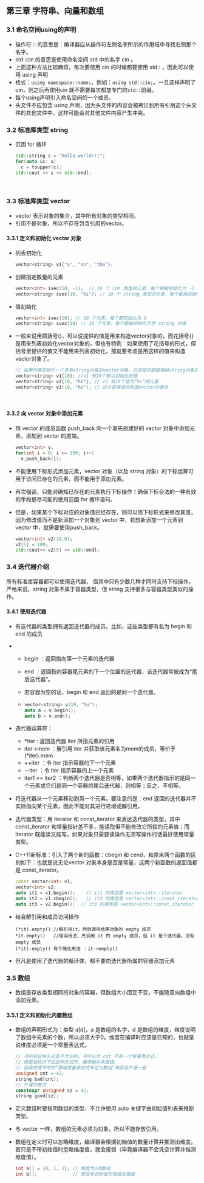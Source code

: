 ## 第三章 字符串、向量和数组

### 3.1 命名空间using的声明

- 操作符 :: 的意思是：编译器应从操作符左侧名字所示的作用域中寻找右侧那个名字。
- std::cin 的意思是使用命名空间 std 中的名字 cin 。
- 上面这种方法比较麻烦，每次要使用 cin 的时候都要使用 std:: ，因此可以使用 using 声明
- 格式：`using namespace::name;`，例如：`using std::cin;`。一旦这样声明了 cin，则之后再使用cin 就不需要每次都加专门的`std::`前缀。
- 每个using声明引入命名空间的一个成员。
- 头文件不应包含 using 声明，因为头文件的内容会被拷贝到所有引用这个头文件的其他文件中，这样可能会对其他文件内容产生冲突。

### 3.2 标准库类型 string

- 范围 for 循环

  ```c++
  std::string s = "hello world!!!";
  for(auto &c: s)
    c = toupper(c);
  std::cout << s << std::endl;
  ```

  ​

### 3.3 标准库类型 vector

- vector 表示对象的集合，其中所有对象的类型相同。
- 引用不是对象，所以不存在包含引用的vector。

#### 3.3.1 定义和初始化 vector 对象

- 列表初始化 

  ``` c++
  vector<string> v1{"a", "an", "the"};
  ```

- 创建指定数量的元素

  ```c++
  vector<int> ivec(10, -1);  // 10 个 int 类型的元素，每个都被初始化为 -1
  vector<string> svec(10, "hi"); // 10 个 string 类型的元素，每个都被初始化为 "hi"
  ```

- 值初始化

  ```c++
  vector<int> ivec(10); // 10 个元素，每个都初始化为 0
  vector<string> svec(10) // 10 个元素，每个都被初始化为空 string 对象
  ```


- 一般来说用圆括号()，可以说提供的值是用来构造vector对象的，而花括号{}是用来列表初始化vector对象的，但也有特例：如果使用了花括号的形式，但括号里提供的值又不能用来列表初始化，那就要考虑是用这样的值来构造vector对象了。

  ```c++
  // 如果列表初始化一个含有string对象的vector对象，应该提供能赋值给string对象的初值。
  vector<string> v1{10}; //v1 有10个默认初始化的值
  vector<string> v2{10, "hi"}; // v2 有10个值为”hi“的元素
  vector<string> v3(10, "hi"); // 这才是常规的构造vector的表达
  ```

  ​

#### 3.3.2 向 vector 对象中添加元素

- 用 vector 的成员函数 push_back 向一个事先创建好的 vector 对象中添加元素，添加到 vector 的尾端。

  ```c++
  vector<int> v;
  for(int i = 0; i <= 100; i++)
  	v.push_back(i);
  ```

- 不能使用下标形式添加元素，vector 对象（以及 string 对象）的下标运算可用于访问已存在的元素，而不能用于添加元素。

- 再次强调，只能对确知已存在的元素执行下标操作！确保下标合法的一种有效的手段是尽可能的使用范围 for 循环语句。

- 但是，如果某个下标对应的对象值已经存在，则可以用下标形式来修改其值，因为修改值而不是新添加一个对象到 vector 中，若想新添加一个元素到 vector 中，就需要使用push_back。

  ```c++
  vector<int> v2(10,0);
  v2[5] = 100;
  std::cout<< v2[5] << std::endl;
  ```



### 3.4 迭代器介绍

所有标准库容器都可以使用迭代器， 但其中只有少数几种才同时支持下标操作。严格来说，string 对象不属于容器类型，但 string 支持很多与容器类型类似的操作。

#### 3.4.1 使用迭代器

- 有迭代器的类型拥有返回迭代器的成员。比如，这些类型都有名为 begin 和 end 的成员

- - begin ：返回指向第一个元素的迭代器

  - end ：返回指向容器尾元素的下一个位置的迭代器，该迭代器常被成为“尾后迭代器”。

  - 若容器为空的话，begin 和 end 返回的是同一个迭代器。

  - ```c++
    vector<string> v(10, "hi");
    auto a = v.begin();
    auto b = v.end();
    ```

- 迭代器运算符：

  - *iter : 返回迭代器 iter 所指元素的引用
  - iter->mem ：解引用 iter 并获取该元素名为mem的成员，等价于 (*iter).mem
  - ++iter ：令 iter 指示容器的下一个元素
  - --iter ：令 iter 指示容器的上一个元素
  - iter1 == iter2 ：判断两个迭代器是否相等，如果两个迭代器指示的是同一个元素或它们是同一个容器的尾后迭代器，则相等；反之，不相等。 

- 将迭代器从一个元素移动到另一个元素。要注意的是：end 返回的迭代器并不实际指向某个元素，因此不能对其进行递增或解引用。

- 迭代器类型：用 iterator 和 const_iterator 来表达迭代器的类型，其中const_iterator 和常量指针差不多，能读取但不能修改它所指的元素值；而 iterator 既能读又能写。如果对象只需要读操作无须写操作的话最好使用常量类型。

- C++11新标准：引入了两个新的函数：cbegin 和 cend，和原来两个函数的区别如下：也就是说无论vector 对象本身是否是常量，这两个新函数的返回值都是 const_iterator。

  ```c++
  const vector<int> v1;
  vector<int> v2;
  auto it1 = v1.begin(); 	// it1 的类型是 vector<int>::iterator
  auto it2 = v1.cbegin();	// it2 的类型是 vector<int>::const_iterator
  auto it3 = v2.begin();  // it3 的类型是 vector<int>::const_iterator
  ```

- 结合解引用和成员访问操作

  ```
  (*it).empty() //解引用it，然后调用结果对象的 empty 成员
  *it.empty()   //错误用法，先调用 it 的 empty 成员，但 it 是个迭代器，没有 empty 成员
  (*it).empty() 有个简化用法 ：it->empty()
  ```

- 但凡是使用了迭代器的循环体，都不要向迭代器所属的容器添加元素

### 3.5 数组

- 数组是存放类型相同的对象的容器，但数组大小固定不变，不能随意向数组中添加元素。

#### 3.5.1 定义和初始化内置数组

- 数组的声明形式为：类型 a[d]，a 是数组的名字，d 是数组的维度，维度说明了数组中元素的个数，所以必须大于0。维度在编译时应该是已知的，也就是说维度必须是一个常量表达式。

  ```c++
  // 书中说这种方式是不允许的，书中认为 cnt 不是一个常量表达式，
  // 但是我执行下边这种方式时，编译器并未报错。
  // 但我觉得书中的“要用常量表达式来定义数组”确实会严谨一些
  unsigned cnt = 42;
  string bad[cnt];
  // 严谨的做法
  constexpr unsigned sz = 42;
  string good[sz];
  ```

- 定义数组时要指明数组的类型，不允许使用 auto 关键字由初始值列表来推断类型。

- 与 vector 一样，数组的元素必须为对象，所以不能存放引用。

- 数组在定义时可以忽略维度，编译器会根据初始值的数量计算并推测出维度。若只是不带初始值时忽略维度值，就会报错（毕竟编译器不会凭空计算并推测维度值）。

  ```c++
  int a[] = {0, 1, 2}; // 维度为3的数组
  int b[];             // 若没有初始值列表就会报错
  ```

  ​